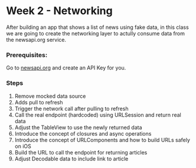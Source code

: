 # Week 2 - Networking
After building an app that shows a list of news using fake data, in this class we are going to create the networking layer to actully consume data from the newsapi.org service.

### Prerequisites:
Go to [newsapi.org](https://newsapi.org/) and create an API Key for you.

### Steps
1. Remove mocked data source
1. Adds pull to refresh
1. Trigger the network call after pulling to refresh
1. Call the real endpoint (hardcoded) using URLSession and return real data
1. Adjust the TableView to use the newly returned data
1. Introduce the concept of closures and async operations
1. Introduce the concept of URLComponents and how to build URLs safely on iOS
1. Build the URL to call the endpoint for returning articles
1. Adjust Decodable data to include link to article
